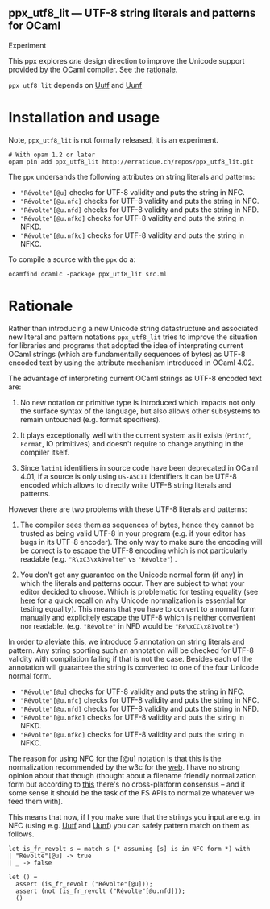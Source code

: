 ppx_utf8_lit — UTF-8 string literals and patterns for OCaml
------------------------------------------------------------
Experiment

This ppx explores *one* design direction to improve the Unicode
support provided by the OCaml compiler. See the
[rationale](#Rationale).

`ppx_utf8_lit` depends on [Uutf][1] and [Uunf][2]

[1]: http://erratique.ch/software/uutf
[2]: http://erratique.ch/software/uunf

# Installation and usage

Note, `ppx_utf8_lit` is not formally released, it is an experiment.

```
# With opam 1.2 or later
opam pin add ppx_utf8_lit http://erratique.ch/repos/ppx_utf8_lit.git
```

The `ppx` undersands the following attributes on string literals
and patterns:

* `"Révolte"[@u]` checks for UTF-8 validity and puts the string in NFC.
* `"Révolte"[@u.nfc]` checks for UTF-8 validity and puts the string in NFC.
* `"Révolte"[@u.nfd]` checks for UTF-8 validity and puts the string in NFD.
* `"Révolte"[@u.nfkd]` checks for UTF-8 validity and puts the string in NFKD.
* `"Révolte"[@u.nfkc]` checks for UTF-8 validity and puts the string in NFKC.

To compile a source with the `ppx` do a:

```
ocamfind ocamlc -package ppx_utf8_lit src.ml
```

# Rationale

Rather than introducing a new Unicode string datastructure and
associated new literal and pattern notations `ppx_utf8_lit` tries to
improve the situation for libraries and programs that adopted the idea
of interpreting current OCaml strings (which are fundamentally
sequences of bytes) as UTF-8 encoded text by using the attribute
mechanism introduced in OCaml 4.02.

The advantage of interpreting current OCaml strings as UTF-8 encoded
text are:

1. No new notation or primitive type is introduced which impacts not
only the surface syntax of the language, but also allows other
subsystems to remain untouched (e.g. format specifiers).

2. It plays exceptionally well with the current system as it exists
(`Printf`, `Format`, IO primitives) and doesn't require to change
anything in the compiler itself.

3. Since `latin1` identifiers in source code have been deprecated in
OCaml 4.01, if a source is only using `US-ASCII` identifiers it can be
UTF-8 encoded which allows to directly write UTF-8 string literals and
patterns.

However there are two problems with these UTF-8 literals and patterns:

1. The compiler sees them as sequences of bytes, hence they cannot be
   trusted as being valid UTF-8 in your program (e.g. if your editor
   has bugs in its UTF-8 encoder). The only way to make sure the
   encoding will be correct is to escape the UTF-8 encoding which is
   not particularly readable (e.g. `"R\xC3\xA9volte"` vs `"Révolte"`) .

2. You don't get any guarantee on the Unicode normal form (if any) in
   which the literals and patterns occur. They are subject to what
   your editor decided to choose. Which is problematic for testing
   equality (see
   [here](http://erratique.ch/software/uucp/doc/Uucp#equivalence) for
   a quick recall on why Unicode normalization is essential for
   testing equality). This means that you have to convert to a normal
   form manually and explicitely escape the UTF-8 which is neither
   convenient nor readable.  (e.g. `"Révolte"` in NFD would be
   `"Re\xCC\x81volte"`)

In order to aleviate this, we introduce 5 annotation on string
literals and pattern. Any string sporting such an annotation will be
checked for UTF-8 validity with compilation failing if that is not the
case. Besides each of the annotation will guarantee the string is
converted to one of the four Unicode normal form.

* `"Révolte"[@u]` checks for UTF-8 validity and puts the string in NFC.
* `"Révolte"[@u.nfc]` checks for UTF-8 validity and puts the string in NFC.
* `"Révolte"[@u.nfd]` checks for UTF-8 validity and puts the string in NFD.
* `"Révolte"[@u.nfkd]` checks for UTF-8 validity and puts the string in NFKD.
* `"Révolte"[@u.nfkc]` checks for UTF-8 validity and puts the string in NFKC.

The reason for using NFC for the [@u] notation is that this is the
normalization recommended by the w3c for the
[web](http://www.w3.org/TR/charmod-norm/#h4_choice-of-normalization-form). I
have no strong opinion about that though (thought about a filename
friendly normalization form but according to
[this](https://github.com/whitequark/ocaml-m17n#interaction-with-filesystem)
there's no cross-platform consensus – and it some sense it should be
the task of the FS APIs to normalize whatever we feed them with).

This means that now, if I you make sure that the strings you input are
e.g. in NFC (using e.g. [Uutf](http://erratique.ch/software/uutf) and
[Uunf](http://erratique.ch/software/uunf)) you can safely pattern match on
them as follows.

```
let is_fr_revolt s = match s (* assuming [s] is in NFC form *) with
| "Révolte"[@u] -> true
| _ -> false

let () =
  assert (is_fr_revolt ("Révolte"[@u]));
  assert (not (is_fr_revolt ("Révolte"[@u.nfd]));
  ()
```
